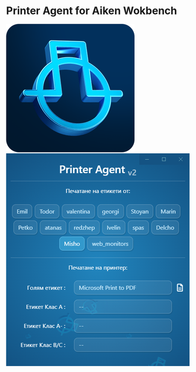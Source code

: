 # Printer Agent for Aiken Wokbench
![Logo](https://github.com/Rakamishu/aiken_printer_agent/blob/master/imgs/icon.png?raw=true)
![Preview](https://github.com/Rakamishu/aiken_printer_agent/blob/master/imgs/preview.png)
